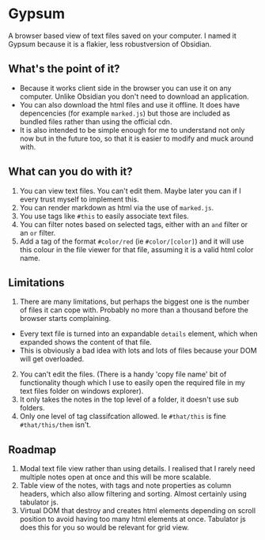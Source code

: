 # Gypsum

A browser based view of text files saved on your computer. I named it Gypsum because it is a flakier, less robustversion of Obsidian.  

## What's the point of it?

- Because it works client side in the browser you can use it on any computer. Unlike Obsidian you don't need to download an application.
- You can also download the html files and use it offline. It does have depencencies (for example `marked.js`) but those are included as bundled files rather than using the official cdn.
- It is also intended to be simple enough for me to understand not only now but in the future too, so that it is easier to modify and muck around with.

## What can you do with it?

1. You can view text files. You can't edit them. Maybe later you can if I every trust myself to implement this.
2. You can render markdown as html via the use of `marked.js`.
3. You use tags like `#this` to easily associate text files.
4. You can filter notes based on selected tags, either with an `and` filter or an `or` filter.
5. Add a tag of the format `#color/red` (ie `#color/[color]`) and it will use this colour in the file viewer for that file, assuming it is a valid html color name.

## Limitations

1. There are many limitations, but perhaps the biggest one is the number of files it can cope with. Probably no more than a thousand before the browser starts complaining.
  - Every text file is turned into an expandable `details` element, which when expanded shows the content of that file.
  - This is obviously a bad idea with lots and lots of files because your DOM will get overloaded.
2. You can't edit the files. (There is a handy 'copy file name' bit of functionality though which I use to easily open the required file in my text files folder on windows explorer).
3. It only takes the notes in the top level of a folder, it doesn't use sub folders.
4. Only one level of tag classifcation allowed. Ie `#that/this` is fine `#that/this/them` isn't.

## Roadmap

1. Modal text file view rather than using details. I realised that I rarely need multiple notes open at once and this will be more scalable.
2. Table view of the notes, with tags and note properties as column headers, which also allow filtering and sorting. Almost certainly using tabulator js.
3. Virtual DOM that destroy and creates html elements depending on scroll position to avoid having too many html elements at once. Tabulator js does this for you so would be relevant for grid view.
